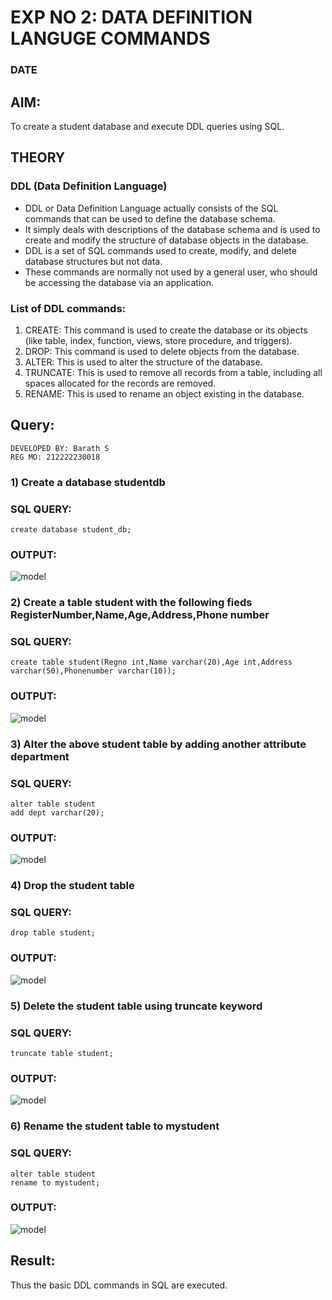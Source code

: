 # EXP NO 2: DATA DEFINITION LANGUGE COMMANDS 
### DATE
## AIM:
To create a student database and execute DDL queries using SQL.


## THEORY
### DDL (Data Definition Language)

* DDL or Data Definition Language actually consists of the SQL commands that can be used to define the database schema.
* It simply deals with descriptions of the database schema and is used to create and modify the structure of database objects in the database.
* DDL is a set of SQL commands used to create, modify, and delete database structures but not data.
* These commands are normally not used by a general user, who should be accessing the database via an application.

 
### List of DDL commands: 
1. CREATE: This command is used to create the database or its objects (like table, index, function, views, store procedure, and triggers).
2. DROP: This command is used to delete objects from the database.
3. ALTER: This is used to alter the structure of the database.
4. TRUNCATE: This is used to remove all records from a table, including all spaces allocated for the records are removed.
5. RENAME: This is used to rename an object existing in the database.

## Query:
```
DEVELOPED BY: Barath S
REG MO: 212222230018
```
### 1) Create a database studentdb

### SQL QUERY:
```
create database student_db;
```

### OUTPUT:
![model](o1.png)

### 2) Create a table student with the following fieds RegisterNumber,Name,Age,Address,Phone number

### SQL QUERY: 
```
create table student(Regno int,Name varchar(20),Age int,Address varchar(50),Phonenumber varchar(10));
```


### OUTPUT:
![model](o2.png)

### 3) Alter the above student table by adding another attribute department

### SQL QUERY: 
```
alter table student
add dept varchar(20);
```

### OUTPUT:
![model](o3.png)


### 4) Drop the student table
 
### SQL QUERY: 
```
drop table student;
```


### OUTPUT:
![model](o4.png)


### 5) Delete the student table using truncate keyword

### SQL QUERY: 
```
truncate table student;
```


### OUTPUT:
![model](o5.png)



### 6) Rename the student table to mystudent

### SQL QUERY: 
```
alter table student
rename to mystudent;
```



### OUTPUT:
![model](o6.png)


## Result:
Thus the basic DDL commands in SQL are executed. 


